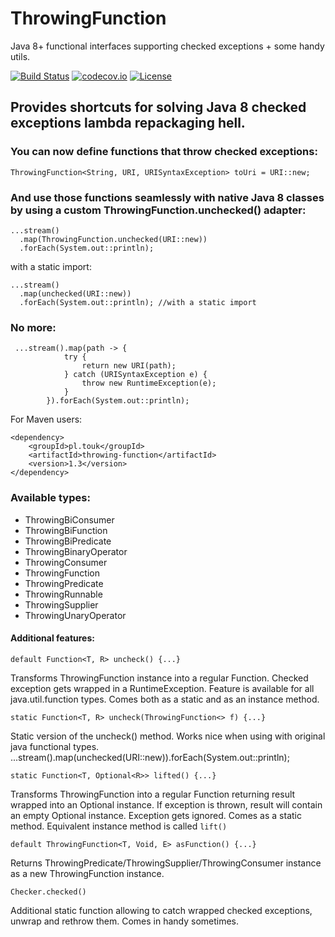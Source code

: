 # ThrowingFunction
Java 8+ functional interfaces supporting checked exceptions + some handy utils. 

[![Build Status](https://travis-ci.org/pivovarit/ThrowingFunction.svg?branch=master)](https://travis-ci.org/pivovarit/ThrowingFunction)
[![codecov.io](https://codecov.io/github/pivovarit/ThrowingFunction/coverage.svg?branch=master)](https://codecov.io/github/pivovarit/ThrowingFunction?branch=master)
[![License](http://img.shields.io/:license-apache-blue.svg)](http://www.apache.org/licenses/LICENSE-2.0.html)

## Provides shortcuts for solving Java 8 checked exceptions lambda repackaging hell.

### You can now define functions that throw checked exceptions:
    ThrowingFunction<String, URI, URISyntaxException> toUri = URI::new;

### And use those functions seamlessly with native Java 8 classes by using a custom ThrowingFunction.unchecked() adapter:

    ...stream()
      .map(ThrowingFunction.unchecked(URI::new))
      .forEach(System.out::println);

with a static import:

    ...stream()
      .map(unchecked(URI::new))
      .forEach(System.out::println); //with a static import

### No more:

     ...stream().map(path -> {
                try {
                    return new URI(path);
                } catch (URISyntaxException e) {
                    throw new RuntimeException(e);
                }
            }).forEach(System.out::println);


For Maven users:

    <dependency>
        <groupId>pl.touk</groupId>
        <artifactId>throwing-function</artifactId>
        <version>1.3</version>
    </dependency>
    
### Available types:

+ ThrowingBiConsumer
+ ThrowingBiFunction
+ ThrowingBiPredicate
+ ThrowingBinaryOperator
+ ThrowingConsumer
+ ThrowingFunction
+ ThrowingPredicate
+ ThrowingRunnable
+ ThrowingSupplier
+ ThrowingUnaryOperator


#### Additional features:

    default Function<T, R> uncheck() {...}
Transforms ThrowingFunction instance into a regular Function. Checked exception gets wrapped in a RuntimeException. 
Feature is available for all java.util.function types. Comes both as a static and as an instance method.

    static Function<T, R> uncheck(ThrowingFunction<> f) {...}
Static version of the uncheck() method. Works nice when using with original java functional types.
    ...stream().map(unchecked(URI::new)).forEach(System.out::println);

    static Function<T, Optional<R>> lifted() {...}
Transforms ThrowingFunction into a regular Function returning result wrapped into an Optional instance. If exception 
is thrown, result will contain an empty Optional instance. Exception gets ignored. Comes as a static method. Equivalent instance method is called `lift()`

    default ThrowingFunction<T, Void, E> asFunction() {...}
Returns ThrowingPredicate/ThrowingSupplier/ThrowingConsumer instance as a new ThrowingFunction instance.

    Checker.checked()
Additional static function allowing to catch wrapped checked exceptions, unwrap and rethrow them. Comes in handy sometimes.
